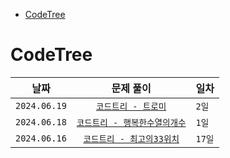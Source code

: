 - [CodeTree](#codetree)


# CodeTree
| 날짜 | 문제 풀이 | 일차 |
|:---:|:---:|:---|
| `2024.06.19` | [`코드트리 - 트로미`](CodeTree/240619_트로미노.md) | `2일` |
| `2024.06.18` | [`코드트리 - 행복한수열의개수`](CodeTree/240618_행복한수열의개수.md) | `1일` |
| `2024.06.16` | [`코드트리 - 최고의33위치`](CodeTree/240616_최고의33위치.md) | `17일` |
